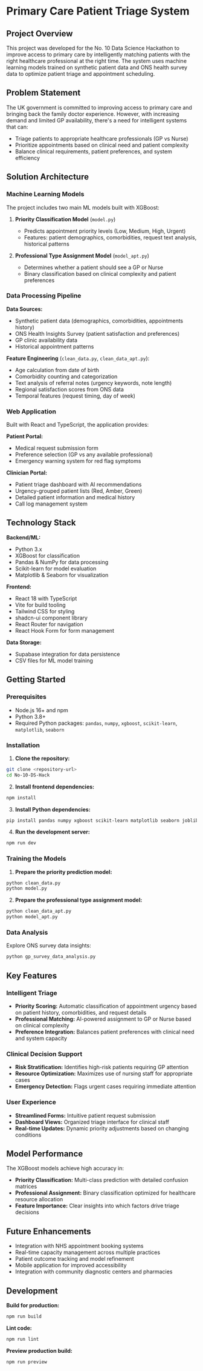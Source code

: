 # Primary Care Patient Triage System

## Project Overview

This project was developed for the No. 10 Data Science Hackathon to improve access to primary care by intelligently matching patients with the right healthcare professional at the right time. The system uses machine learning models trained on synthetic patient data and ONS health survey data to optimize patient triage and appointment scheduling.

## Problem Statement

The UK government is committed to improving access to primary care and bringing back the family doctor experience. However, with increasing demand and limited GP availability, there's a need for intelligent systems that can:

- Triage patients to appropriate healthcare professionals (GP vs Nurse)
- Prioritize appointments based on clinical need and patient complexity
- Balance clinical requirements, patient preferences, and system efficiency

## Solution Architecture

### Machine Learning Models

The project includes two main ML models built with XGBoost:

1. **Priority Classification Model** (`model.py`)
   - Predicts appointment priority levels (Low, Medium, High, Urgent)
   - Features: patient demographics, comorbidities, request text analysis, historical patterns

2. **Professional Type Assignment Model** (`model_apt.py`)
   - Determines whether a patient should see a GP or Nurse
   - Binary classification based on clinical complexity and patient preferences

### Data Processing Pipeline

**Data Sources:**
- Synthetic patient data (demographics, comorbidities, appointments history)
- ONS Health Insights Survey (patient satisfaction and preferences)
- GP clinic availability data
- Historical appointment patterns

**Feature Engineering** (`clean_data.py`, `clean_data_apt.py`):
- Age calculation from date of birth
- Comorbidity counting and categorization
- Text analysis of referral notes (urgency keywords, note length)
- Regional satisfaction scores from ONS data
- Temporal features (request timing, day of week)

### Web Application

Built with React and TypeScript, the application provides:

**Patient Portal:**
- Medical request submission form
- Preference selection (GP vs any available professional)
- Emergency warning system for red flag symptoms

**Clinician Portal:**
- Patient triage dashboard with AI recommendations
- Urgency-grouped patient lists (Red, Amber, Green)
- Detailed patient information and medical history
- Call log management system

## Technology Stack

**Backend/ML:**
- Python 3.x
- XGBoost for classification
- Pandas & NumPy for data processing
- Scikit-learn for model evaluation
- Matplotlib & Seaborn for visualization

**Frontend:**
- React 18 with TypeScript
- Vite for build tooling
- Tailwind CSS for styling
- shadcn-ui component library
- React Router for navigation
- React Hook Form for form management

**Data Storage:**
- Supabase integration for data persistence
- CSV files for ML model training

## Getting Started

### Prerequisites

- Node.js 16+ and npm
- Python 3.8+
- Required Python packages: `pandas`, `numpy`, `xgboost`, `scikit-learn`, `matplotlib`, `seaborn`

### Installation

1. **Clone the repository:**
```bash
git clone <repository-url>
cd No-10-DS-Hack
```

2. **Install frontend dependencies:**
```bash
npm install
```

3. **Install Python dependencies:**
```bash
pip install pandas numpy xgboost scikit-learn matplotlib seaborn joblib
```

4. **Run the development server:**
```bash
npm run dev
```

### Training the Models

1. **Prepare the priority prediction model:**
```bash
python clean_data.py
python model.py
```

2. **Prepare the professional type assignment model:**
```bash
python clean_data_apt.py
python model_apt.py
```

### Data Analysis

Explore ONS survey data insights:
```bash
python gp_survey_data_analysis.py
```

## Key Features

### Intelligent Triage
- **Priority Scoring:** Automatic classification of appointment urgency based on patient history, comorbidities, and request details
- **Professional Matching:** AI-powered assignment to GP or Nurse based on clinical complexity
- **Preference Integration:** Balances patient preferences with clinical need and system capacity

### Clinical Decision Support
- **Risk Stratification:** Identifies high-risk patients requiring GP attention
- **Resource Optimization:** Maximizes use of nursing staff for appropriate cases
- **Emergency Detection:** Flags urgent cases requiring immediate attention

### User Experience
- **Streamlined Forms:** Intuitive patient request submission
- **Dashboard Views:** Organized triage interface for clinical staff
- **Real-time Updates:** Dynamic priority adjustments based on changing conditions

## Model Performance

The XGBoost models achieve high accuracy in:
- **Priority Classification:** Multi-class prediction with detailed confusion matrices
- **Professional Assignment:** Binary classification optimized for healthcare resource allocation
- **Feature Importance:** Clear insights into which factors drive triage decisions

## Future Enhancements

- Integration with NHS appointment booking systems
- Real-time capacity management across multiple practices
- Patient outcome tracking and model refinement
- Mobile application for improved accessibility
- Integration with community diagnostic centers and pharmacies

## Development

**Build for production:**
```bash
npm run build
```

**Lint code:**
```bash
npm run lint
```

**Preview production build:**
```bash
npm run preview
```
